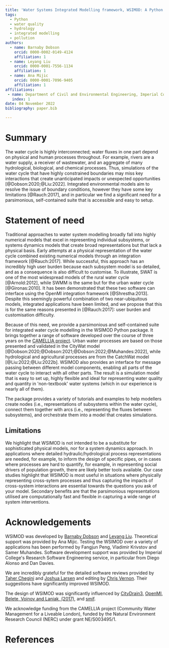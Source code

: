 ```yaml
---
title: 'Water Systems Integrated Modelling framework, WSIMOD: A Python package for integrated modelling of water quality and quantity across the water cycle'
tags:
  - Python
  - water quality
  - hydrology
  - integrated modelling
  - pollution
authors:
  - name: Barnaby Dobson
    orcid: 0000-0002-0149-4124
    affiliation: 1
  - name: Leyang Liu
    orcid: 0000-0001-7556-1134
    affiliation: 1
  - name: Ana Mijic
    orcid: 0000-0001-7096-9405
    affiliation: 1
affiliations:
 - name: Department of Civil and Environmental Engineering, Imperial College London, UK
   index: 1
date: 04 November 2022
bibliography: paper.bib

---
```


# Summary

The water cycle is highly interconnected; water fluxes in one part depend on 
physical and human processes throughout. For example, rivers are a water 
supply, a receiver of wastewater, and an aggregate of many hydrological, 
biological, and chemical processes. Thus, simulations of the water cycle that
have highly constrained boundaries may miss key interactions that create 
unanticipated impacts or unexpected opportunities [@Dobson:2020;@Liu:2022]. 
Integrated environmental models aim to resolve the issue of boundary 
conditions, however they have some key limitations [@Rauch:2017], and in 
particular we find a significant need for a parsimonious, self-contained suite 
that is accessible and easy to setup. 

# Statement of need

Traditional approaches to water system modelling broadly fall into highly 
numerical models that excel in representing individual subsystems, or systems 
dynamics models that create broad representations but that lack a physical 
basis. Early attempts at a physical representation of the water cycle combined 
existing numerical models through an integration framework [@Rauch:2017]. While 
successful, this approach has an incredibly high user burden because each 
subsystem model is so detailed, and as a consequence is also difficult to 
customise. To illustrate, SWAT is one of the most widespread models of the 
rural water cycle [@Arnold:2012], while SWMM is the same but for the urban 
water cycle [@Gironas:2010]. It has been demonstrated that these two software 
can interface using the OpenMI integration framework [@Shrestha:2013]. Despite 
this seemingly powerful combination of two near-ubiquitous models, integrated 
applications have been limited, and we propose that this is for the same 
reasons presented in [@Rauch:2017]: user burden and customisation difficulty. 

Because of this need, we provide a parsimonious and self-contained suite for integrated water cycle modelling in the WSIMOD Python package. It 
brings together a range of software developed over the course of three years 
on the [CAMELLIA project](https://www.camelliawater.org/). Urban water 
processes are based on those presented and validated in the CityWat 
model [@Dobson:2020;@Dobson:2021;@Dobson:2022;@Muhandes:2022], while
hydrological and agricultural processes are from the CatchWat 
model [@Liu:2022;@Liu:2022b]. WSIMOD also provides an interface for message
passing between different model components, enabling all parts of the water 
cycle to interact with all other parts. The result is a simulation model that
is easy to set up, highly flexible and ideal for representing water quality and
quantity in 'non-textbook' water systems (which in our experience is nearly 
all of them). 

The package provides a variety of tutorials and examples to help modellers 
create nodes (i.e., representations of subsystems within the water cycle), 
connect them together with arcs (i.e., representing the fluxes between 
subsystems), and orchestrate them into a model that creates simulations. 

## Limitations
We highlight that WSIMOD is not intended to be a substitute for sophisticated 
physical models, nor for a system dynamics approach. In applications where 
detailed hydraulic/hydrological process representations are needed, for example, to 
inform the design of specific pipes, or in cases where processes are hard to quantify, 
for example, in representing social drivers of population growth,
there are likely better tools available. Our case studies highlight 
that WSIMOD is most useful in situations where physically representing 
cross-sytem processes and thus capturing the impacts of cross-system 
interactions are essential towards the questions you ask of your model. 
Secondary benefits are that the parsimonious representations utilised are 
computationally fast and flexible in capturing a wide range of system 
interventions.

# Acknowledgements

WSIMOD was developed by [Barnaby Dobson](https://github.com/barneydobson) and [Leyang Liu](https://github.com/liuly12). 
Theoretical support was provided by Ana Mijic.
Testing the WSIMOD over a variety of applications has been performed by 
Fangjun Peng, Vladimir Krivstov and Samer Muhandes.
Software development support was provided by Imperial College's Research 
Software Engineering service, in particular from Diego Alonso and Dan Davies.

We are incredibly grateful for the detailed software reviews provided by [Taher Chegini](https://github.com/cheginit) and [Joshua Larsen](https://github.com/jlarsen-usgs) and editing by [Chris Vernon](https://github.com/crvernon). Their suggestions have significantly improved WSIMOD.

The design of WSIMOD was significantly influenced by 
[CityDrain3](https://github.com/gregorburger/CityDrain3), 
[OpenMI](https://www.ogc.org/standards/openmi), 
[Belete, Voinov and Laniak, (2017)](https://doi.org/10.1016/j.envsoft.2016.10.013), 
and [smif](https://github.com/tomalrussell/smif).

We acknowledge funding from the CAMELLIA project (Community Water Management 
for a Liveable London), funded by the Natural Environment Research Council 
(NERC) under grant NE/S003495/1.

# References
